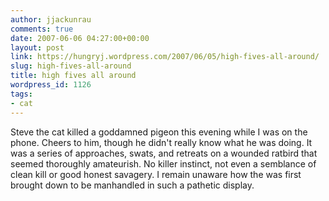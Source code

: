 ```yaml
---
author: jjackunrau
comments: true
date: 2007-06-06 04:27:00+00:00
layout: post
link: https://hungryj.wordpress.com/2007/06/05/high-fives-all-around/
slug: high-fives-all-around
title: high fives all around
wordpress_id: 1126
tags:
- cat
---
```


Steve the cat killed a goddamned pigeon this evening while I was on the phone.  Cheers to him, though he didn't really know what he was doing.  It was a series of approaches, swats, and retreats on a wounded ratbird that seemed thoroughly amateurish.  No killer instinct, not even a semblance of clean kill or good honest savagery.  I remain unaware how the was first brought down to be manhandled in such a pathetic display.
